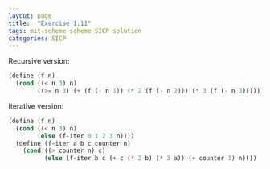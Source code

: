 ```yaml
---
layout: page
title:  "Exercise 1.11"
tags: mit-scheme scheme SICP solution
categories: SICP
---
```

Recursive version:
```scheme
(define (f n)
  (cond ((< n 3) n)
        ((>= n 3) (+ (f (- n 1)) (* 2 (f (- n 2))) (* 3 (f (- n 3)))))))
```
Iterative version:
```scheme
(define (f n)
  (cond ((< n 3) n)
        (else (f-iter 0 1 2 3 n))))
  (define (f-iter a b c counter n)
    (cond ((> counter n) c)
          (else (f-iter b c (+ c (* 2 b) (* 3 a)) (+ counter 1) n))))
```
